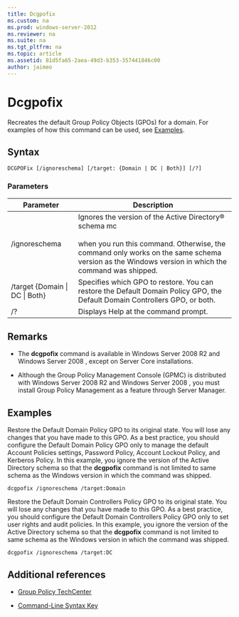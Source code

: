 ```yaml
---
title: Dcgpofix
ms.custom: na
ms.prod: windows-server-2012
ms.reviewer: na
ms.suite: na
ms.tgt_pltfrm: na
ms.topic: article
ms.assetid: 81d5fa65-2aea-49d3-b353-357441846c00
author: jaimeo
---
```

# Dcgpofix
Recreates the default Group Policy Objects (GPOs) for a domain. For examples of how this command can be used, see [Examples](#BKMK_Examples).  
  
## Syntax  
  
```  
DCGPOFix [/ignoreschema] [/target: {Domain | DC | Both}] [/?]  
```  
  
### Parameters  
  
|Parameter|Description|  
|-------------|---------------|  
|/ignoreschema|Ignores the version of the Active Directory® schema mc<br /><br />when you run this command. Otherwise, the command only works on the same schema version as the Windows version in which the command was shipped.|  
|/target {Domain &#124; DC &#124; Both}|Specifies which GPO to restore. You can restore the Default Domain Policy GPO, the Default Domain Controllers GPO, or both.|  
|/?|Displays Help at the command prompt.|  
  
## Remarks  
  
-   The **dcgpofix** command is available in  Windows Server 2008 R2  and  Windows Server 2008 , except on Server Core installations.  
  
-   Although the Group Policy Management Console (GPMC) is distributed with  Windows Server 2008 R2  and  Windows Server 2008 , you must install Group Policy Management as a feature through Server Manager.  
  
## <a name="BKMK_Examples"></a>Examples  
Restore the Default Domain Policy GPO to its original state. You will lose any changes that you have made to this GPO. As a best practice, you should configure the Default Domain Policy GPO only to manage the default Account Policies settings, Password Policy, Account Lockout Policy, and Kerberos Policy. In this example, you ignore the version of the Active Directory schema so that the **dcgpofix** command is not limited to same schema as the Windows version in which the command was shipped.  
  
```  
dcgpofix /ignoreschema /target:Domain  
```  
  
Restore the Default Domain Controllers Policy GPO to its original state. You will lose any changes that you have made to this GPO. As a best practice, you should configure the Default Domain Controllers Policy GPO only to set user rights and audit policies. In this example, you ignore the version of the Active Directory schema so that the **dcgpofix** command is not limited to same schema as the Windows version in which the command was shipped.  
  
```  
dcgpofix /ignoreschema /target:DC  
```  
  
## Additional references  
  
-   [Group Policy TechCenter](http://go.microsoft.com/fwlink/?LinkID=145531)  
  
-   [Command-Line Syntax Key](Command-Line-Syntax-Key.md)  
  

